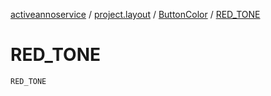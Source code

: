 [activeannoservice](../../index.md) / [project.layout](../index.md) / [ButtonColor](index.md) / [RED_TONE](./-r-e-d_-t-o-n-e.md)

# RED_TONE

`RED_TONE`